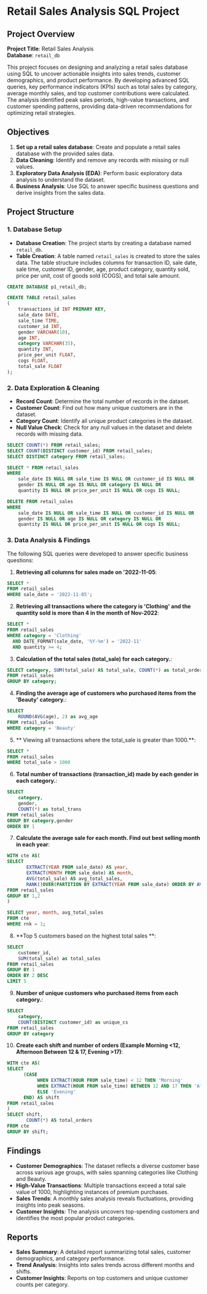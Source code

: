 
# Retail Sales Analysis SQL Project

## Project Overview

**Project Title**: Retail Sales Analysis  
**Database**: `retail_db`

This project focuses on designing and analyzing a retail sales database using SQL to uncover actionable insights into sales trends, customer demographics, and product performance. By developing advanced SQL queries, key performance indicators (KPIs) such as total sales by category, average monthly sales, and top customer contributions were calculated. The analysis identified peak sales periods, high-value transactions, and customer spending patterns, providing data-driven recommendations for optimizing retail strategies.

## Objectives

1. **Set up a retail sales database**: Create and populate a retail sales database with the provided sales data.
2. **Data Cleaning**: Identify and remove any records with missing or null values.
3. **Exploratory Data Analysis (EDA)**: Perform basic exploratory data analysis to understand the dataset.
4. **Business Analysis**: Use SQL to answer specific business questions and derive insights from the sales data.

## Project Structure

### 1. Database Setup

- **Database Creation**: The project starts by creating a database named `retail_db`.
- **Table Creation**: A table named `retail_sales` is created to store the sales data. The table structure includes columns for transaction ID, sale date, sale time, customer ID, gender, age, product category, quantity sold, price per unit, cost of goods sold (COGS), and total sale amount.

```sql
CREATE DATABASE p1_retail_db;

CREATE TABLE retail_sales
(
    transactions_id INT PRIMARY KEY,
    sale_date DATE,	
    sale_time TIME,
    customer_id INT,	
    gender VARCHAR(10),
    age INT,
    category VARCHAR(35),
    quantity INT,
    price_per_unit FLOAT,	
    cogs FLOAT,
    total_sale FLOAT
);
```

### 2. Data Exploration & Cleaning

- **Record Count**: Determine the total number of records in the dataset.
- **Customer Count**: Find out how many unique customers are in the dataset.
- **Category Count**: Identify all unique product categories in the dataset.
- **Null Value Check**: Check for any null values in the dataset and delete records with missing data.

```sql
SELECT COUNT(*) FROM retail_sales;
SELECT COUNT(DISTINCT customer_id) FROM retail_sales;
SELECT DISTINCT category FROM retail_sales;

SELECT * FROM retail_sales
WHERE 
    sale_date IS NULL OR sale_time IS NULL OR customer_id IS NULL OR 
    gender IS NULL OR age IS NULL OR category IS NULL OR 
    quantity IS NULL OR price_per_unit IS NULL OR cogs IS NULL;

DELETE FROM retail_sales
WHERE 
    sale_date IS NULL OR sale_time IS NULL OR customer_id IS NULL OR 
    gender IS NULL OR age IS NULL OR category IS NULL OR 
    quantity IS NULL OR price_per_unit IS NULL OR cogs IS NULL;
```

### 3. Data Analysis & Findings

The following SQL queries were developed to answer specific business questions:

1. **Retrieving all columns for sales made on '2022-11-05**:
```sql
SELECT *
FROM retail_sales
WHERE sale_date = '2022-11-05';
```

2. **Retrieving all transactions where the category is 'Clothing' and the quantity sold is more than 4 in the month of Nov-2022**:
```sql
SELECT *
FROM retail_sales
WHERE category = 'Clothing'
  AND DATE_FORMAT(sale_date, '%Y-%m') = '2022-11'
  AND quantity >= 4;
```

3. **Calculation of the total sales (total_sale) for each category.**:
```sql
SELECT category, SUM(total_sale) AS total_sale, COUNT(*) as total_orders
FROM retail_sales
GROUP BY category;
```

4. **Finding the average age of customers who purchased items from the 'Beauty' category.**:
```sql
SELECT
    ROUND(AVG(age), 2) as avg_age
FROM retail_sales
WHERE category = 'Beauty'
```

5. ** Viewing all transactions where the total_sale is greater than 1000.**:
```sql
SELECT *
FROM retail_sales
WHERE total_sale > 1000
```

6. **Total number of transactions (transaction_id) made by each gender in each category.**:
```sql
SELECT 
    category,
    gender,
    COUNT(*) as total_trans
FROM retail_sales
GROUP BY category,gender
ORDER BY 1
```

7. **Calculate the average sale for each month. Find out best selling month in each year**:
```sql
WITH cte AS(
SELECT 
       EXTRACT(YEAR FROM sale_date) AS year,
	   EXTRACT(MONTH FROM sale_date) AS month,
       AVG(total_sale) AS avg_total_sales,
       RANK()OVER(PARTITION BY EXTRACT(YEAR FROM sale_date) ORDER BY AVG(total_sale) DESC) AS rnk	
FROM retail_sales
GROUP BY 1,2
)

SELECT year, month, avg_total_sales
FROM cte
WHERE rnk = 1;
```

8. **Top 5 customers based on the highest total sales **:
```sql
SELECT 
    customer_id,
    SUM(total_sale) as total_sales
FROM retail_sales
GROUP BY 1
ORDER BY 2 DESC
LIMIT 5
```

9. **Number of unique customers who purchased items from each category.**:
```sql
SELECT 
    category,    
    COUNT(DISTINCT customer_id) as unique_cs
FROM retail_sales
GROUP BY category
```

10. **Create each shift and number of orders (Example Morning <12, Afternoon Between 12 & 17, Evening >17)**:
```sql
WITH cte AS(
SELECT 
      (CASE 
           WHEN EXTRACT(HOUR FROM sale_time) < 12 THEN 'Morning' 
           WHEN EXTRACT(HOUR FROM sale_time) BETWEEN 12 AND 17 THEN 'Afternoon'
           ELSE 'Evening'
	  END) AS shift
FROM retail_sales
)
SELECT shift, 
       COUNT(*) AS total_orders
FROM cte
GROUP BY shift;
```

## Findings

- **Customer Demographics**: The dataset reflects a diverse customer base across various age groups, with sales spanning categories like Clothing and Beauty.
- **High-Value Transactions**: Multiple transactions exceed a total sale value of 1000, highlighting instances of premium purchases.
- **Sales Trends**: A monthly sales analysis reveals fluctuations, providing insights into peak seasons.
- **Customer Insights**: The analysis uncovers top-spending customers and identifies the most popular product categories.
## Reports

- **Sales Summary**: A detailed report summarizing total sales, customer demographics, and category performance.
- **Trend Analysis**: Insights into sales trends across different months and shifts.
- **Customer Insights**: Reports on top customers and unique customer counts per category.

